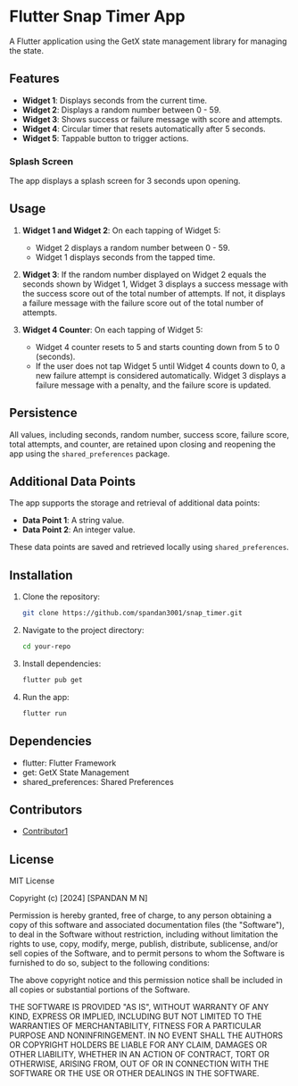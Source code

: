 # Flutter Snap Timer App

A Flutter application using the GetX state management library for managing the state.

## Features

- **Widget 1**: Displays seconds from the current time.
- **Widget 2**: Displays a random number between 0 - 59.
- **Widget 3**: Shows success or failure message with score and attempts.
- **Widget 4**: Circular timer that resets automatically after 5 seconds.
- **Widget 5**: Tappable button to trigger actions.

### Splash Screen

The app displays a splash screen for 3 seconds upon opening.

## Usage

1. **Widget 1 and Widget 2**: On each tapping of Widget 5:
    - Widget 2 displays a random number between 0 - 59.
    - Widget 1 displays seconds from the tapped time.

2. **Widget 3**: If the random number displayed on Widget 2 equals the seconds shown by Widget 1, Widget 3 displays a success message with the success score out of the total number of attempts. If not, it displays a failure message with the failure score out of the total number of attempts.

3. **Widget 4 Counter**: On each tapping of Widget 5:
    - Widget 4 counter resets to 5 and starts counting down from 5 to 0 (seconds).
    - If the user does not tap Widget 5 until Widget 4 counts down to 0, a new failure attempt is considered automatically. Widget 3 displays a failure message with a penalty, and the failure score is updated.

## Persistence

All values, including seconds, random number, success score, failure score, total attempts, and counter, are retained upon closing and reopening the app using the `shared_preferences` package.

## Additional Data Points

The app supports the storage and retrieval of additional data points:
- **Data Point 1**: A string value.
- **Data Point 2**: An integer value.

These data points are saved and retrieved locally using `shared_preferences`.

## Installation

1. Clone the repository:

   ```bash
   git clone https://github.com/spandan3001/snap_timer.git
   ```
2. Navigate to the project directory:
    ```bash
   cd your-repo
   ```
3. Install dependencies:
    ```bash
    flutter pub get
    ```
4. Run the app:
    ```bash
   flutter run
   ```
   
## Dependencies

- flutter: Flutter Framework
- get: GetX State Management
- shared_preferences: Shared Preferences



## Contributors

- [Contributor1](https://github.com/spandan3001)

## License

MIT License

Copyright (c) [2024] [SPANDAN M N]

Permission is hereby granted, free of charge, to any person obtaining a copy
of this software and associated documentation files (the "Software"), to deal
in the Software without restriction, including without limitation the rights
to use, copy, modify, merge, publish, distribute, sublicense, and/or sell
copies of the Software, and to permit persons to whom the Software is
furnished to do so, subject to the following conditions:

The above copyright notice and this permission notice shall be included in all
copies or substantial portions of the Software.

THE SOFTWARE IS PROVIDED "AS IS", WITHOUT WARRANTY OF ANY KIND, EXPRESS OR
IMPLIED, INCLUDING BUT NOT LIMITED TO THE WARRANTIES OF MERCHANTABILITY,
FITNESS FOR A PARTICULAR PURPOSE AND NONINFRINGEMENT. IN NO EVENT SHALL THE
AUTHORS OR COPYRIGHT HOLDERS BE LIABLE FOR ANY CLAIM, DAMAGES OR OTHER
LIABILITY, WHETHER IN AN ACTION OF CONTRACT, TORT OR OTHERWISE, ARISING FROM,
OUT OF OR IN CONNECTION WITH THE SOFTWARE OR THE USE OR OTHER DEALINGS IN THE
SOFTWARE.





